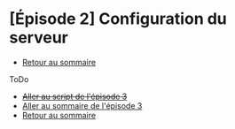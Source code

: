 # [Épisode 2] Configuration du serveur

* [Retour au sommaire](https://github.com/SailsToDoAppTutorial/Francais/blob/master/Ep2#Épisode-2-configuration-du-serveur)

ToDo

* ~~[Aller au script de l'épisode 3](https://github.com/SailsToDoAppTutorial/Francais/blob/master/Ep3/SCRIPT.md#Épisode-3-création-d-une-ressource)~~
* [Aller au sommaire de l'épisode 3](https://github.com/SailsToDoAppTutorial/Francais/blob/master/Ep3#Épisode-3-création-d-une-ressource)
* [Retour au sommaire](https://github.com/SailsToDoAppTutorial/Francais/blob/master/Ep2#Épisode-2-configuration-du-serveur)